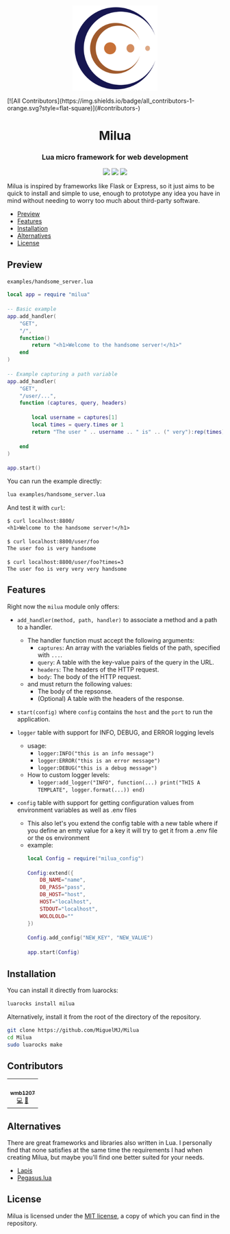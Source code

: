 <p align="center"><img align="center" src="doc/logo.svg" height="200px"></p>
<!-- ALL-CONTRIBUTORS-BADGE:START - Do not remove or modify this section -->
[![All Contributors](https://img.shields.io/badge/all_contributors-1-orange.svg?style=flat-square)](#contributors-)
<!-- ALL-CONTRIBUTORS-BADGE:END -->
<h1 align="center">Milua</h2>
<h3 align="center">Lua micro framework for web development</h3>
<p align="center">
<img src="https://img.shields.io/badge/Lua-5.4-2C2D72?style=flat-square&logo=lua">
<img src="https://img.shields.io/luarocks/v/MiguelMJ/milua?style=flat-square"/>
<a href="LICENSE"><img src="https://img.shields.io/badge/license-MIT-informational?style=flat-square"/></a>
</p>

Milua is inspired by frameworks like Flask or Express, so it just aims to be quick to install and simple to use, enough to prototype any idea you have in mind without needing to worry too much about third-party software.

- [Preview](#preview)
- [Features](#features)
- [Installation](#installation)
- [Alternatives](#alternatives)
- [License](#license)


## Preview

`examples/handsome_server.lua`
```lua
local app = require "milua"

-- Basic example
app.add_handler(
    "GET",
    "/",
    function()
        return "<h1>Welcome to the handsome server!</h1>"
    end
)

-- Example capturing a path variable
app.add_handler(
    "GET",
    "/user/...", 
    function (captures, query, headers)

        local username = captures[1]
        local times = query.times or 1
        return "The user " .. username .. " is" .. (" very"):rep(times) .. " handsome"
    
    end
)

app.start()
```
You can run the example directly:
```bash
lua examples/handsome_server.lua
```
And test it with `curl`:
```output
$ curl localhost:8800/
<h1>Welcome to the handsome server!</h1> 

$ curl localhost:8800/user/foo
The user foo is very handsome

$ curl localhost:8800/user/foo?times=3
The user foo is very very very handsome
```

## Features

Right now the `milua` module only offers:

- `add_handler(method, path, handler)` to associate a method and a path to a handler.
    - The handler function must accept the following arguments:
        - `captures`: An array with the variables fields of the path, specified with `...`.
        - `query`: A table with the key-value pairs of the query in the URL.
        - `headers`: The headers of the HTTP request.
        - `body`: The body of the HTTP request.
    - and must return the following values:
        - The body of the repsonse.
        - (Optional) A table with the headers of the response.

- `start(config)` where `config` contains the `host` and the `port` to run the application.
- `logger` table with support for INFO, DEBUG, and ERROR logging levels
    - usage:
        - `logger:INFO("this is an info message")`
        - `logger:ERROR("this is an error message")`
        - `logger:DEBUG("this is a debug message")`
    - How to custom logger levels:
        - `logger:add_logger("INFO", function(...) print("THIS A TEMPLATE", logger.format(...)) end)`
- `config` table with support for getting configuration values from environment variables as well as .env files
    - This also let's you extend the config table with a new table where if you define an emty value for a key it will try to get it from a .env file or the os environment
    - example: 
        ```lua
        local Config = require("milua_config")

        Config:extend({
            DB_NAME="name",
            DB_PASS="pass",
            DB_HOST="host",
            HOST="localhost",
            STDOUT="localhost",
            WOLOLOLO=""
        })
        
        Config.add_config("NEW_KEY", "NEW_VALUE")
        
        app.start(Config)
        ```

## Installation
You can install it directly from luarocks:
```bash
luarocks install milua
```
Alternatively, install it from the root of the directory of the repository.
```bash
git clone https://github.com/MiguelMJ/Milua
cd Milua
sudo luarocks make
```

## Contributors

<!-- ALL-CONTRIBUTORS-LIST:START - Do not remove or modify this section -->
<!-- prettier-ignore-start -->
<!-- markdownlint-disable -->
<table>
  <tbody>
    <tr>
      <td align="center"><a href="https://github.com/wmb1207"><img src="https://avatars.githubusercontent.com/u/89983571?v=4?s=100" width="100px;" alt=""/><br /><sub><b>wmb1207</b></sub></a><br /><a href="https://github.com/MiguelMJ/Milua/commits?author=wmb1207" title="Code">💻</a> <a href="https://github.com/MiguelMJ/Milua/commits?author=wmb1207" title="Documentation">📖</a></td>
    </tr>
  </tbody>
</table>

<!-- markdownlint-restore -->
<!-- prettier-ignore-end -->

<!-- ALL-CONTRIBUTORS-LIST:END -->
<!-- prettier-ignore-start -->
<!-- markdownlint-disable -->

<!-- markdownlint-restore -->
<!-- prettier-ignore-end -->

<!-- ALL-CONTRIBUTORS-LIST:END -->

## Alternatives
There are great frameworks and libraries also written in Lua. I personally find that none satisfies at the same time the requirements I had when creating Milua, but maybe you'll find one better suited for your needs.

- [Lapis](https://github.com/leafo/lapis)
- [Pegasus.lua](https://github.com/EvandroLG/pegasus.lua)

## License
Milua is licensed under the [MIT license](LICENSE), a copy of which you can find in the repository.

